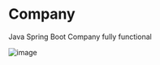 # Company
Java Spring Boot Company fully functional

![image](https://user-images.githubusercontent.com/39504405/131227701-429a1399-0023-422c-a733-0fc4fc2711f6.png)

